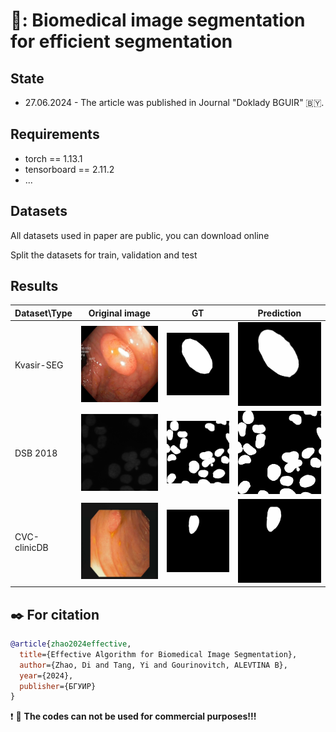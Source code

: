 # :bug:: Biomedical image segmentation for efficient segmentation

## State
- 27.06.2024 - The article was published in Journal "Doklady BGUIR" 🇧🇾.

## Requirements
* torch == 1.13.1
* tensorboard == 2.11.2
* ...

## Datasets
All datasets used in paper are public, you can download online

Split the datasets for train, validation and test

## Results


| Dataset\Type       | Original image           | GT           |  Prediction           |
|---------------|----------------|----------------|----------------|
| Kvasir-SEG           | ![Image 1](examples/9_origin_kvasir.png) | ![Image 2](examples/9_gt_mask_kvasir.png) | ![Image 3](examples/9_pred_mask_kvasir.png) |
| DSB 2018           | ![Image 4](examples/18_origin_DSB.png) | ![Image 5](examples/18_gt_mask_DSB.png) | ![Image 6](examples/18_pred_mask_DSB.png) |
| CVC-clinicDB           | ![Image 7](examples/1_origin_cvc.png) | ![Image 8](examples/1_gt_mask_cvc.png) | ![Image 9](examples/1_pred_mask_cvc.png) |

## :black_nib: For citation
```bibtex
@article{zhao2024effective,
  title={Effective Algorithm for Biomedical Image Segmentation},
  author={Zhao, Di and Tang, Yi and Gourinovitch, ALEVTINA B},
  year={2024},
  publisher={БГУИР}
}
```
:exclamation: :eyes: **The codes can not be used for commercial purposes!!!**
